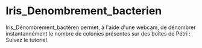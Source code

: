 # Iris_Denombrement_bacterien
Iris_Dénombrement_bactéren permet, à l'aide d'une webcam, de dénombrer instantannément le nombre de colonies présentes sur des boîtes de Pétri : Suivez le tutoriel.
